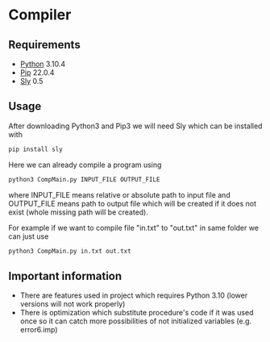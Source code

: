 # Compiler

Requirements
------------
 * [Python][Python] 3.10.4
 * [Pip][Pip] 22.0.4
 * [Sly][Sly] 0.5

[Python]: https://www.python.org/downloads/release/python-3104/
[Pip]: https://pypi.org/project/pip/
[Sly]: https://pypi.org/project/sly/

Usage
-----
After downloading Python3 and Pip3 we will need Sly which can be installed with
```sh
pip install sly
```
Here we can already compile a program using
```sh
python3 CompMain.py INPUT_FILE OUTPUT_FILE
```
where INPUT_FILE means relative or absolute path to input file
and OUTPUT_FILE means path to output file which will be created
if it does not exist (whole missing path will be created).

For example if we want to compile file "in.txt" to "out.txt" in same folder we can just use
```sh
python3 CompMain.py in.txt out.txt
```

Important information
---------------------
 * There are features used in project which requires Python 3.10 (lower versions will not work properly)
 * There is optimization which substitute procedure's code if it was used once so it can catch more possibilities of not initialized variables (e.g. error6.imp)
